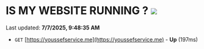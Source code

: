 # IS MY WEBSITE RUNNING ? [![](https://img.shields.io/static/v1?label=Sponsor&message=%E2%9D%A4&logo=GitHub&color=%23fe8e86)](https://github.com/sponsors/Youssef-Lehmam)

Last updated: **7/7/2025, 9:48:35 AM**

- `GET` [https://youssefservice.me](https://youssefservice.me) - **Up** (197ms)
